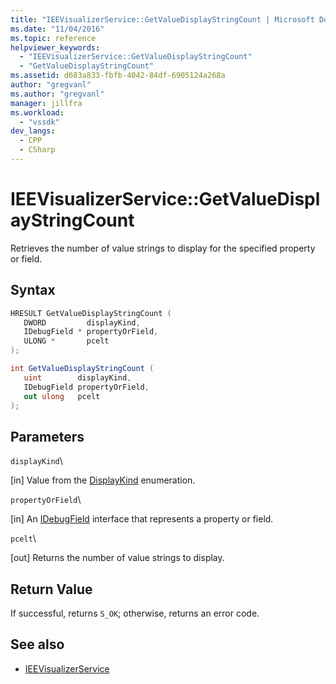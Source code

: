 ```yaml
---
title: "IEEVisualizerService::GetValueDisplayStringCount | Microsoft Docs"
ms.date: "11/04/2016"
ms.topic: reference
helpviewer_keywords:
  - "IEEVisualizerService::GetValueDisplayStringCount"
  - "GetValueDisplayStringCount"
ms.assetid: d683a833-fbfb-4042-84df-6905124a268a
author: "gregvanl"
ms.author: "gregvanl"
manager: jillfra
ms.workload:
  - "vssdk"
dev_langs:
  - CPP
  - CSharp
---
```

# IEEVisualizerService::GetValueDisplayStringCount
Retrieves the number of value strings to display for the specified property or field.

## Syntax

```cpp
HRESULT GetValueDisplayStringCount (
   DWORD         displayKind,
   IDebugField * propertyOrField,
   ULONG *       pcelt
);
```

```csharp
int GetValueDisplayStringCount (
   uint        displayKind,
   IDebugField propertyOrField,
   out ulong   pcelt
);
```

## Parameters
 `displayKind`\

 [in] Value from the [DisplayKind](../../../extensibility/debugger/reference/displaykind.md) enumeration.

 `propertyOrField`\

 [in] An [IDebugField](../../../extensibility/debugger/reference/idebugfield.md) interface that represents a property or field.

 `pcelt`\

 [out] Returns the number of value strings to display.

## Return Value
 If successful, returns `S_OK`; otherwise, returns an error code.

## See also
- [IEEVisualizerService](../../../extensibility/debugger/reference/ieevisualizerservice.md)